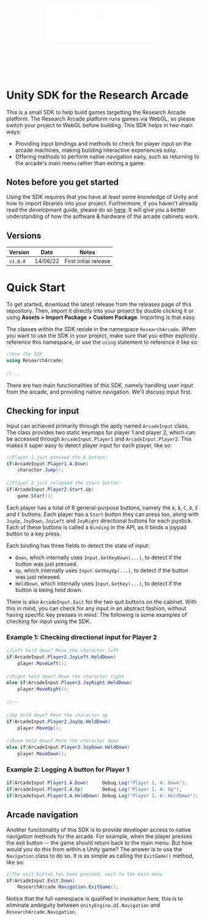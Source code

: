 <p align="center">
  <img width="300" src="./repo-assets/arcade-s.png" style="margin-bottom: 5rem;">
</p>


# Unity SDK for the Research Arcade 
This is a small SDK to help build games targetting the Research Arcade platform. The Research Arcade platform runs games via WebGL, so please switch your project to WebGL before building. This SDK helps in two main ways:

- Providing input bindings and methods to check for player input on the arcade machines, making building interactive experiences easy.
- Offering methods to perform native navigation easy, such as returning to the arcade's main menu rather than exiting a game.

## Notes before you get started
Using the SDK requires that you have at least some knowledge of Unity and how to import libraries into your project. Furthermore, if you haven't already read the development guide, please do so [here](https://socstech.support/media/pdf/2022-ra-dev-guide.pdf). It will give you a better understanding of how the software & hardware of the arcade cabinets work.



## Versions

| Version | Date | Notes | 
|----|----|----|
| `v1.0.0` | 14/06/22 | First initial release


# Quick Start
To get started, download the latest release from the releases page of this repository. Then, import it directly into your project by double clicking it or using **Assets > Import Package > Custom Package**. Importing is that easy.

The classes within the SDK reside in the namespace `ResearchArcade`. When you want to use the SDK in your project, make sure that you either explicitly reference this namespace, or use the `using` statement to reference it like so:

```cs
//Use the SDK
using ResearchArcade;

//...
```

There are two main functionalities of this SDK, namely handling user input from the arcade, and providing native navigation. We'll discuss input first.

## Checking for input
Input can achieved primarily through the aptly named `ArcadeInput` class. The class provides two static keymaps for player 1 and player 2, which can be accessed through `ArcadeInput.Player1` and `ArcadeInput.Player2`. This makes it super easy to detect player input for each player, like so:

```cs
//Player 1 just pressed the A button:
if(ArcadeInput.Player1.A.Down)
    character.Jump();

//Player 2 just released the start button:
if(ArcadeInput.Player2.Start.Up)
    game.Start();
```

Each player has a total of 6 general-purpose buttons, namely the `A`, `B`, `C`, `D`, `E` and `F` buttons. Each player has a `Start` button they can press too, along with `JoyUp`, `JoyDown`, `JoyLeft` and `JoyRight` directional buttons for each joystick. Each of these buttons is called a `Binding` in the API, as it binds a joypad button to a key press.

Each binding has three fields to detect the state of input:

- `Down`, which internally uses `Input.GetKeyDown(...)`, to detect if the button was just pressed.
- `Up`, which internally uses `Input.GetKeyUp(...)`, to detect if the button was just released.
- `HeldDown`, which internally uses `Input.GetKey(...)`, to detect if the button is being held down.

There is also `ArcadeInput.Exit` for the two quit buttons on the cabinet. With this in mind, you can check for any input in an abstract fashion, without having specific key presses in mind. The following is some examples of checking for input using the SDK.

### **Example 1: Checking directional input for Player 2**
```cs
//Left held down? Move the character left
if(ArcadeInput.Player2.JoyLeft.HeldDown)
    player.MoveLeft();

//Right held down? Move the character right
else if(ArcadeInput.Player2.JoyRight.HeldDown)
    player.MoveRight();

//---

//Up held down? Move the character up
if(ArcadeInput.Player2.JoyUp.HeldDown)
    player.MoveUp();

//Down held down? Move the character down
else if(ArcadeInput.Player2.JoyDown.HeldDown)
    player.MoveDown();
```

### **Example 2: Logging A button for Player 1**
```cs
if(ArcadeInput.Player1.A.Down)     Debug.Log("Player 1, A: Down");
if(ArcadeInput.Player1.A.Up)       Debug.Log("Player 1, A: Up");
if(ArcadeInput.Player1.A.HeldDown) Debug.Log("Player 1, A: HeldDown");
```

## Arcade navigation
Another functionality of this SDK is to provide developer access to native navigation methods for the arcade. For example, when the player presses the exit button -- the game should return back to the main menu. But how would you do this from within a Unity game? The answer is to use the `Navigation` class to do so. It is as simple as calling the `ExitGame()` method, like so:

```cs
//The exit button has been pressed, exit to the main menu
if(ArcadeInput.Exit.Down)
    ResearchArcade.Navigation.ExitGame();
```

Notice that the full namespace is qualified in invokation here, this is to eliminate ambiguity between `UnityEngine.UI.Navigation` and `ResearchArcade.Navigation`. 
